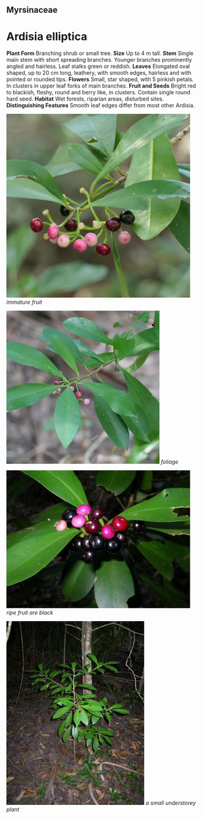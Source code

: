## Myrsinaceae
# Ardisia elliptica
 **Plant Form** Branching shrub or small tree. **Size** Up to 4 m tall. **Stem** Single main stem with short spreading branches. Younger branches prominently angled and hairless. Leaf stalks green or reddish. **Leaves** Elongated oval shaped, up to 20 cm long, leathery, with smooth edges, hairless and with pointed or rounded tips. **Flowers** Small, star shaped, with 5 pinkish petals. In clusters in upper leaf forks of main branches. **Fruit and Seeds** Bright red to blackish, fleshy, round and berry like, in clusters. Contain single round hard seed. **Habitat** Wet forests, riparian areas, disturbed sites. **Distinguishing Features** Smooth leaf edges differ from most other Ardisia.


![immature fruit](91003_P1199888.jpg)
 *immature fruit* 

![foliage](93796_P1197402.jpg)
 *foliage* 

![ripe fruit are black](6700_IMGP8053.jpg)
 *ripe fruit are black* 

![a small understorey plant](6702_IMGP8065.jpg)
 *a small understorey plant* 

